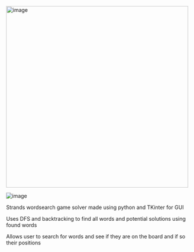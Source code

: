 <img width="492" alt="image" src="https://github.com/user-attachments/assets/891bd181-cc94-4f4e-ba05-c0b08dfa1fed" />

![image](https://github.com/user-attachments/assets/a0a09516-9b8e-4c2c-a21c-254eafaf360e)

Strands wordsearch game solver made using python and TKinter for GUI

Uses DFS and backtracking to find all words and potential solutions using found words

Allows user to search for words and see if they are on the board and if so their positions

